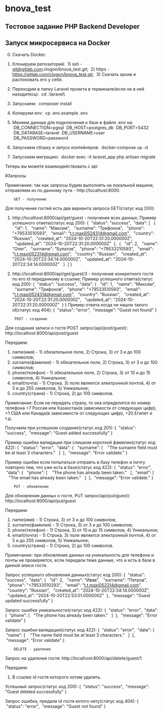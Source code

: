 # bnova_test

## Тестовое задание PHP Backend Developer

## Запуск микросервиса на Docker

0. Скачать Docker.

1. Клонируем репозиторий:
&nbsp;1) ssh - git@gitlab.com:clogon/bnova_test.git;
&nbsp;2) https - https://gitlab.com/clogon/bnova_test.git;
&nbsp;3) Скачать архив и распоковать его у себя.

2. Переходим в папку Laravel проекта в терминале(если не в ней находитесь):
&nbsp;cd .\laravel\

3. Запускаем: 
&nbsp;composer install

4. Копируем env: 
&nbsp;cp .env.example .env

5. Меняем данные для подключения к базе в файле .env на:
&nbsp;DB_CONNECTION=pgsql
&nbsp;DB_HOST=postgres_db
&nbsp;DB_PORT=5432
&nbsp;DB_DATABASE=laravel
&nbsp;DB_USERNAME=user
&nbsp;DB_PASSWORD=password


6. Запускаем сборку и запуск контейнеров:
&nbsp;docker-compose up -d

7. Запускаем миграцию:
&nbsp;docker exec -it laravel_app php artisan migrate


Теперь вы можете взаимодействовать с api



#Запросы

Примечание: 
так как запросы будем выполнять на локальной машине, отправляем из по данному пути - http://localhost:8000.

		GET - получение
Для получения гостей есть два варианта запроса GET(статус код 200):
1. http://localhost:8000/api/get/guest - получение всех данных;
Пример успешного ответа(статус код 200):
{
&nbsp;"status": "success",
&nbsp;"data": [
&nbsp;&nbsp;{
&nbsp;&nbsp;"id": 1,
&nbsp;&nbsp;"name": "Максим",
&nbsp;&nbsp;"surname": "Трифонов",
&nbsp;&nbsp;"phone": "+79533510593",
&nbsp;&nbsp;"email": "t.t.maxi0524314@gmail.com",
&nbsp;&nbsp;"country": "Russian",
&nbsp;&nbsp;"created_at": "2024-10-20T22:31:20.000000Z",
&nbsp;&nbsp;"updated_at": "2024-10-20T22:31:20.000000Z"
&nbsp;},
&nbsp;{
&nbsp;&nbsp;"id": 2,
&nbsp;&nbsp;"name": "Олег",
&nbsp;&nbsp;"surname": "Булатов",
&nbsp;&nbsp;"phone": "+79533210593",
&nbsp;&nbsp;"email": "t.t.maxi052314@gmail.com",
&nbsp;&nbsp;"country": "Russian",
&nbsp;&nbsp;"created_at": "2024-10-20T22:34:14.000000Z",
&nbsp;&nbsp;"updated_at": "2024-10-20T22:34:14.000000Z"
&nbsp;&nbsp;}
&nbsp;]
}


2. http://localhost:8000/api/get/guest/3 - получение конкретного гостя по его id переданному в ссылке;
Пример успешного ответа(статус код 200):
{
&nbsp;"status": "success",
&nbsp;"data": {
&nbsp;&nbsp;"id": 1,
&nbsp;&nbsp;"name": "Максим",
&nbsp;&nbsp;"surname": "Трифонов",
&nbsp;&nbsp;"phone": "+79533510593",
&nbsp;&nbsp;"email": "t.t.maxi0524314@gmail.com",
&nbsp;&nbsp;"country": "Russian",
&nbsp;&nbsp;"created_at": "2024-10-20T22:31:20.000000Z",
&nbsp;&nbsp;"updated_at": "2024-10-20T22:31:20.000000Z"
&nbsp;}
} 
Пример ответа когда не нашли такого id(статус код 404):
{
&nbsp;"status": "error",
&nbsp;"message": "Guest not found"
}


		POST - создание
Для создания записи о госте POST запрос(api/post/guest):
http://localhost:8000/api/post/guest

Передаем:
1. name(имя) - 1) обязательное поле, 2) Строка, 3) от 3 и до 100 символов;
2. surname(фамилия) - 1) обязательное поле, 2) Строка, 3) от 3 и до 100 символов;
3. phone(телефон) - 1) обязательное поле, 2) Строка, 3) от 10 и до 15 символов, 4) Уникальное;
4. email(почта) - 1) Строка, 3) поле является электронной почтой, 4) от 5 и до 255 символов, 5) Уникальное;
5. country(страна) - 1) Строка, 2) до 100 символов.

Примечание: 
Если не передать страну, то она определится по номер телефона +7 Россия или Казахстан(в зависимости от следующих цифр), +1 США или Канада(в зависимости от следующих цифр), +20 Египет и т.д.

Получаем при успешном создание(статус код 201):
{
&nbsp;"status": "success",
&nbsp;"message": "Guest added successfully"
}

Пример ошибки валидации при слишком короткой фамилии(статус код 422):
{
&nbsp;"status": "error",
&nbsp;"data": {
&nbsp;&nbsp;"surname": [
&nbsp;&nbsp;&nbsp;"The surname field must be at least 3 characters."
&nbsp;&nbsp;]
&nbsp;},
&nbsp;"message": "Error validate."
}

Пример ошибки если попытаться отправть в базу телефон и почту повторно тем, что уже есть в базе(статус код 422):
{
&nbsp;"status": "error",
&nbsp;"data": {
&nbsp;&nbsp;"phone": [
&nbsp;&nbsp;&nbsp;"The phone has already been taken."
&nbsp;&nbsp;],
&nbsp;"email": [
&nbsp;&nbsp;&nbsp;"The email has already been taken."
&nbsp;&nbsp;]
&nbsp;},
&nbsp;"message": "Error validate."
}


		PUT - обновление
Для обновления данных о госте, PUT запрос(api/put/guest):
http://localhost:8000/api/put/guest

Передаем:
1. name(имя) - 1) Строка, 3) от 3 и до 100 символов;
2. surname(фамилия) - 1) Строка, 3) от 3 и до 100 символов;
3. phone(телефон) - 1) Строка, 3) от 10 и до 15 символов, 4) Уникальное;
4. email(почта) - 1) Строка, 3) поле является электронной почтой, 4) от 5 и до 255 символов, 5) Уникальное;
5. country(страна) - 1) Строка, 2) до 100 символов.

Примечание: при обновление данных на уникальность для телефона и почты не проверяется, если передали теже данные, что и есть в базе в данной аписи гостя.

Запрос успешного обновления данных(статус код 200):
{
&nbsp;"status": "success",
&nbsp;"data": {
&nbsp;&nbsp;"id": 2,
&nbsp;&nbsp;"name": "Иввв",
&nbsp;&nbsp;"surname": "Петров",
&nbsp;&nbsp;"phone": "+79533510293",
&nbsp;&nbsp;"email": "t.t.maxi052314@gmail.com",
&nbsp;&nbsp;"country": "Russian",
&nbsp;&nbsp;"created_at": "2024-10-20T22:34:14.000000Z",
&nbsp;&nbsp;"updated_at": "2024-10-20T22:53:01.000000Z"
&nbsp;},
&nbsp;"message": "Guest updated successfully"
}

Запрос ошибки уникальности(статус код 422):
{
&nbsp;"status": "error",
&nbsp;"data": {
&nbsp;"phone": [
&nbsp;&nbsp;"The phone has already been taken."
&nbsp;&nbsp;]
&nbsp;},
&nbsp;"message": "Error validate"
}

Запрос ошибки валидации(статус код 422):
{
&nbsp;"status": "error",
&nbsp;"data": {
&nbsp;"name": [
&nbsp;&nbsp;&nbsp;"The name field must be at least 3 characters."
&nbsp;&nbsp;]
&nbsp;},
&nbsp;"message": "Error validate"
}


		DELETE - удаление
Запрос на удаления гостя:
http://localhost:8000/api/delete/guest/1

Передаем:
1) В ссылке id гостя которого хотим удалить.

Успешный запрос(статус код 200):
{
&nbsp;"status": "success",
&nbsp;"message": "Guest deleted successfully"
}

Запрос ошибка, предали id гостя котого нету(статус код 404):
{
&nbsp;"status": "error",
&nbsp;"message": "Guest not found"
}
